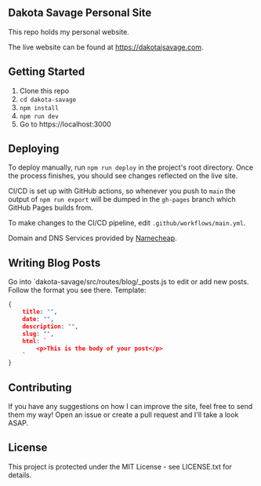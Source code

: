 ## Dakota Savage Personal Site

This repo holds my personal website.

The live website can be found at https://dakotajsavage.com.

## Getting Started

1. Clone this repo
2. `cd dakota-savage`
3. `npm install`
4. `npm run dev`
5. Go to https://localhost:3000

## Deploying

To deploy manually, run `npm run deploy` in the project's root directory. Once the process finishes, you should see changes reflected on the live site.

CI/CD is set up with GitHub actions, so whenever you push to `main` the output of `npm run export` will be dumped in the `gh-pages` branch which GitHub Pages builds from.

To make changes to the CI/CD pipeline, edit `.github/workflows/main.yml`.

Domain and DNS Services provided by [Namecheap](www.namecheap.com).

## Writing Blog Posts

Go into `dakota-savage/src/routes/blog/_posts.js to edit or add new posts. Follow the format you see there. Template:

```json
{
    title: "",
    date: "",
    description: "",
    slug: "",
    html: `
        <p>This is the body of your post</p>
    `
}
```

## Contributing

If you have any suggestions on how I can improve the site, feel free to send them my way! Open an issue or create a pull request and I'll take a look ASAP.

## License

This project is protected under the MIT License - see LICENSE.txt for details.
